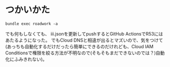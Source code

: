 # つかいかた

```
bundle exec roadwork -a
```

でも何もしなくても、 iii.jsonを更新してpushするとGitHub ActionsでR53にはあたるようになった。
でもCloud DNSと相違が出るとマズいので、気をつけて(あっちも自動化するだけだったら簡単にできるのだけれども、Cloud IAM Conditionsで権限を絞る方法が不明なので(そもそもまだできないのでは？)自動化にふみきれない)。
